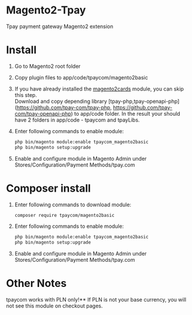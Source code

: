 Magento2-Tpay
======================

Tpay payment gateway Magento2 extension

Install
=======

1. Go to Magento2 root folder

2. Copy plugin files to app/code/tpaycom/magento2basic

3. If you have already installed the [magento2cards](https://github.com/tpay-com/tpay-magento2-cards) module, you can skip this step.  
Download and copy depending library [tpay-php,tpay-openapi-php](https://github.com/tpay-com/tpay-php, https://github.com/tpay-com/tpay-openapi-php) to app/code folder. In the result your should have 2 folders in app/code - tpaycom and tpayLibs.  

4. Enter following commands to enable module:

    ```bash
    php bin/magento module:enable tpaycom_magento2basic  
    php bin/magento setup:upgrade
    ```
5. Enable and configure module in Magento Admin under Stores/Configuration/Payment Methods/tpay.com

Composer install
=======

1. Enter following commands to download module:
    ```bash
    composer require tpaycom/magento2basic  
    ```
2. Enter following commands to enable module:

    ```bash
    php bin/magento module:enable tpaycom_magento2basic  
    php bin/magento setup:upgrade
    ```
3. Enable and configure module in Magento Admin under Stores/Configuration/Payment Methods/tpay.com


Other Notes
===========

tpaycom works with PLN only!** If PLN is not your base currency, you will not see this module on checkout pages. 

